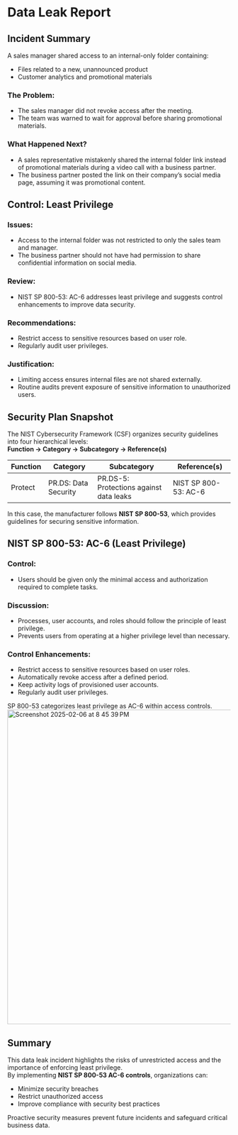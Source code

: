 # Data Leak Report

## Incident Summary

A sales manager shared access to an internal-only folder containing:  
- Files related to a new, unannounced product  
- Customer analytics and promotional materials  

### The Problem:  
- The sales manager did not revoke access after the meeting.  
- The team was warned to wait for approval before sharing promotional materials.  

### What Happened Next?  
- A sales representative mistakenly shared the internal folder link instead of promotional materials during a video call with a business partner.  
- The business partner posted the link on their company’s social media page, assuming it was promotional content.  

## Control: Least Privilege

### Issues:
- Access to the internal folder was not restricted to only the sales team and manager.  
- The business partner should not have had permission to share confidential information on social media.  

### Review:  
- NIST SP 800-53: AC-6 addresses least privilege and suggests control enhancements to improve data security.  

### Recommendations:  
- Restrict access to sensitive resources based on user role.  
- Regularly audit user privileges.  

### Justification:  
- Limiting access ensures internal files are not shared externally.  
- Routine audits prevent exposure of sensitive information to unauthorized users.  

## Security Plan Snapshot

The NIST Cybersecurity Framework (CSF) organizes security guidelines into four hierarchical levels:  
**Function → Category → Subcategory → Reference(s)**  

| Function  | Category          | Subcategory                         | Reference(s)               |
|-----------|------------------|-----------------------------------|----------------------------|
| Protect   | PR.DS: Data Security | PR.DS-5: Protections against data leaks | NIST SP 800-53: AC-6 |  

In this case, the manufacturer follows **NIST SP 800-53**, which provides guidelines for securing sensitive information.  

## NIST SP 800-53: AC-6 (Least Privilege)

### Control:  
- Users should be given only the minimal access and authorization required to complete tasks.  

### Discussion:  
- Processes, user accounts, and roles should follow the principle of least privilege.  
- Prevents users from operating at a higher privilege level than necessary.  

### Control Enhancements:  
- Restrict access to sensitive resources based on user roles.  
- Automatically revoke access after a defined period.  
- Keep activity logs of provisioned user accounts.  
- Regularly audit user privileges.  

SP 800-53 categorizes least privilege as AC-6 within access controls.  
<img width="709" alt="Screenshot 2025-02-06 at 8 45 39 PM" src="https://github.com/user-attachments/assets/802b3dbf-a172-45dd-b9fd-b9ef37b7fbca" />

## Summary

This data leak incident highlights the risks of unrestricted access and the importance of enforcing least privilege.  
By implementing **NIST SP 800-53 AC-6 controls**, organizations can:  
- Minimize security breaches  
- Restrict unauthorized access  
- Improve compliance with security best practices  

Proactive security measures prevent future incidents and safeguard critical business data.  
